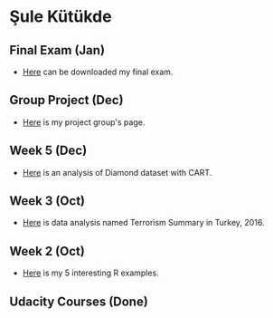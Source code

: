 # Şule Kütükde

## Final Exam (Jan)

+ [Here](https://github.com/MEF-BDA503/pj-kutukdes/blob/master/files/sule_kutukde_bda503_final.pdf) can be downloaded my final exam.

## Group Project (Dec)

+ [Here](https://mef-bda503.github.io/gpj-error/) is my project group's page.

## Week 5 (Dec)

+ [Here](files/week5.html) is an analysis of Diamond dataset with CART.

## Week 3 (Oct)

+ [Here](files/hw2.html) is data analysis named Terrorism Summary in Turkey, 2016.

## Week 2 (Oct)

+ [Here](files/Rornekler.html) is my 5 interesting R examples.

## Udacity Courses (Done)
